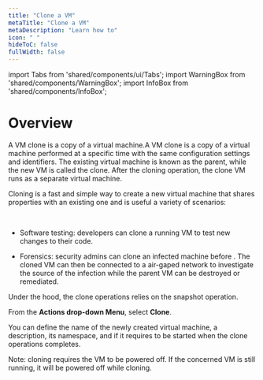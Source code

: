 ```yaml
---
title: "Clone a VM"
metaTitle: "Clone a VM"
metaDescription: "Learn how to"
icon: " "
hideToC: false
fullWidth: false
---
```


import Tabs from 'shared/components/ui/Tabs';
import WarningBox from 'shared/components/WarningBox';
import InfoBox from 'shared/components/InfoBox';

# Overview


A VM clone is a copy of a virtual machine.A VM clone is a copy of a virtual machine performed at a specific time with the same configuration settings and identifiers.  The existing virtual machine is known as the parent, while the new VM is called the clone. After the cloning operation, the clone VM runs as a separate virtual machine.

Cloning is a fast and simple way to create a new virtual machine that shares properties with an existing one and is useful a variety of scenarios:

<br />

- Software testing: developers can clone a running VM to test new changes to their code. 


- Forensics: security admins can clone an infected machine before . The cloned VM can then be connected to a air-gaped network to investigate the source of the infection while the parent VM can be destroyed or remediated.


Under the hood, the clone operations relies on the snapshot operation.

From the **Actions drop-down Menu**, select **Clone**.

You can define the name of the newly created virtual machine, a description, its namespace, and if it requires to be started when the clone operations completes.

Note: cloning requires the VM to be powered off. If the concerned VM is still running, it will be powered off while cloning.






